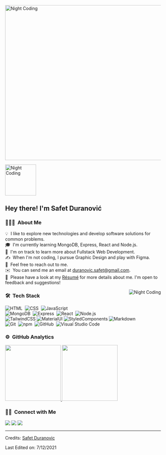<img alt="Night Coding" src="https://media0.giphy.com/media/cFdHXXm5GhJsc/giphy.gif?cid=ecf05e47atgy6tpjimrdg7n32g3jymwfhi3ydjz68cmds996&rid=giphy.gif&ct=g" width='1000' height="500" align="center" object-fit="cover"/>

<img alt="Night Coding" src="https://media2.giphy.com/media/7Z49eulwv4aGY35RaD/giphy.gif?cid=ecf05e47y65qhsu64puyd68q1e3po3rhdn3km27cbghokujx&rid=giphy.gif&ct=s" width='100' align="center"/><h2>Hey there! I'm Safet Duranović</h2>

<!-- ## 👋 &nbsp;Hey there! I'm Safet Duranović -->

### 👨🏻‍💻 &nbsp;About Me

💡 &nbsp;I like to explore new technologies and develop software solutions for common problems.\
🎓 &nbsp;I'm currently learning MongoDB, Express, React and Node.js.\
🌱 &nbsp;I'm on track to learn more about Fullstack Web Development.\
✍️ &nbsp;When I'm not coding, I pursue Graphic Design and play with Figma.\
💬 &nbsp;Feel free to reach out to me.\
✉️ &nbsp;You can send me an email at duranovic.safet@gmail.com.\
📄 &nbsp;Please have a look at my [Résumé](https://drive.google.com/file/d/1JV2wak5avL-G5Uf8qF9FNxXtC9jqfKRd/view?usp=sharing) for more details about me. I'm open to feedback and suggestions!

<img alt="Night Coding" src="https://media4.giphy.com/media/2PWBLDJ2KtB1X6o9vY/giphy.gif?cid=ecf05e47865f8bae4b2db60861fcfae754fe603f68387197&rid=giphy.gif&ct=g" align="right"/>

### 🛠 &nbsp;Tech Stack

![HTML](https://img.shields.io/badge/-HTML-05122A?style=flat&logo=HTML5)&nbsp;
![CSS](https://img.shields.io/badge/-CSS-05122A?style=flat&logo=CSS3&logoColor="#146EB0")&nbsp;
![JavaScript](https://img.shields.io/badge/-JavaScript-05122A?style=flat&logo=javascript)&nbsp;\
![MongoDB](https://img.shields.io/badge/-mongodb-05122A?style=flat&logo=mongodb)&nbsp;
![Express](https://img.shields.io/badge/-express-05122A?style=flat&logo=express)&nbsp;
![React](https://img.shields.io/badge/-React-05122A?style=flat&logo=react)&nbsp;
![Node.js](https://img.shields.io/badge/-Node.js-05122A?style=flat&logo=node.js)&nbsp;\
![TailwindCSS](https://img.shields.io/badge/-TailwindCSS-05122A?style=flat&logo=tailwindcss)
![MaterialUI](https://img.shields.io/badge/-MaterialUI-05122A?style=flat&logo=mui&)
![StyledComponents](https://img.shields.io/badge/-StyledComponents-05122A?style=flat&logo=styledcomponents)
![Markdown](https://img.shields.io/badge/-Markdown-05122A?style=flat&logo=markdown)&nbsp;\
![Git](https://img.shields.io/badge/-Git-05122A?style=flat&logo=git)&nbsp;
![npm](https://img.shields.io/badge/-npm-05122A?style=flat&logo=npm)&nbsp;
![GitHub](https://img.shields.io/badge/-GitHub-05122A?style=flat&logo=github)&nbsp;
![Visual Studio Code](https://img.shields.io/badge/-Visual%20Studio%20Code-05122A?style=flat&logo=visual-studio-code)&nbsp;

### ⚙️ &nbsp;GitHub Analytics

<p align="left">
<a href="https://github.com/kremsnita420">
  <img height="180em" src="https://github-readme-stats-eight-theta.vercel.app/api?username=kremsnita420&show_icons=true&theme=algolia&include_all_commits=true&count_private=true"/>
  <img height="180em" src="https://github-readme-stats-eight-theta.vercel.app/api/top-langs/?username=kremsnita420&layout=compact&langs_count=8&theme=algolia"/>
</a>
</p>

### 🤝🏻 &nbsp;Connect with Me

<p align="left">
<a href="https://portfolio-tailwind-sage.vercel.app/"><img src="https://img.shields.io/badge/-my_portfolio?style=flat&logo=Google-Chrome&logoColor=white"/></a>
<a href="https://www.linkedin.com/in/safet-duranovic/"><img src="https://img.shields.io/badge/-SafetD?style=flat&logo=Linkedin&logoColor=white"/></a>
<a href="mailto:duranovic.safet@gmail.com"><img src="https://img.shields.io/badge/-duranovicSafet?style=flat&logo=gmail&logoColor=white"/></a>

</p>

-----
Credits: [Safet Duranovic](https://github.com/kremsnita420)

Last Edited on: 7/12/2021
